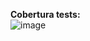 <b>Cobertura tests:</b>
<br>
![image](https://github.com/mijaelsegura03/ucse-prog2-2023-U2-Segura/assets/130618172/e91fdf3d-3013-4d48-a63d-40160240722e)
